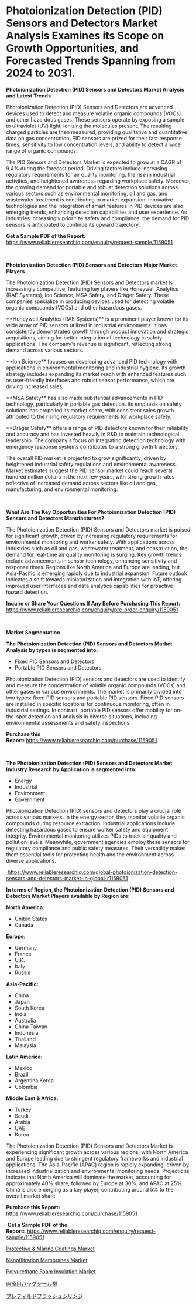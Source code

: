 <p><h1>Photoionization Detection (PID) Sensors and Detectors Market Analysis Examines its Scope on Growth Opportunities, and Forecasted Trends Spanning from 2024 to 2031.</h1></p><p><strong>Photoionization Detection (PID) Sensors and Detectors Market Analysis and Latest Trends</strong></p>
<p><p>Photoionization Detection (PID) Sensors and Detectors are advanced devices used to detect and measure volatile organic compounds (VOCs) and other hazardous gases. These sensors operate by exposing a sample to ultraviolet (UV) light, ionizing the molecules present. The resulting charged particles are then measured, providing qualitative and quantitative data on gas concentration. PID sensors are prized for their fast response times, sensitivity to low concentration levels, and ability to detect a wide range of organic compounds.</p><p>The PID Sensors and Detectors Market is expected to grow at a CAGR of 9.4% during the forecast period. Driving factors include increasing regulatory requirements for air quality monitoring, the rise in industrial activities, and heightened awareness regarding workplace safety. Moreover, the growing demand for portable and robust detection solutions across various sectors such as environmental monitoring, oil and gas, and wastewater treatment is contributing to market expansion. Innovative technologies and the integration of smart features in PID devices are also emerging trends, enhancing detection capabilities and user experience. As industries increasingly prioritize safety and compliance, the demand for PID sensors is anticipated to continue its upward trajectory.</p></p>
<p><strong>Get a Sample PDF of the Report:&nbsp;</strong> <a href="https://www.reliableresearchiq.com/enquiry/request-sample/1159051">https://www.reliableresearchiq.com/enquiry/request-sample/1159051</a></p>
<p>&nbsp;</p>
<p><strong>Photoionization Detection (PID) Sensors and Detectors Major Market Players</strong></p>
<p><p>The Photoionization Detection (PID) Sensors and Detectors market is increasingly competitive, featuring key players like Honeywell Analytics (RAE Systems), Ion Science, MSA Safety, and Dräger Safety. These companies specialize in producing devices used for detecting volatile organic compounds (VOCs) and other hazardous gases.</p><p>**Honeywell Analytics (RAE Systems)** is a prominent player known for its wide array of PID sensors utilized in industrial environments. It has consistently demonstrated growth through product innovation and strategic acquisitions, aiming for better integration of technology in safety applications. The company's revenue is significant, reflecting strong demand across various sectors.</p><p>**Ion Science** focuses on developing advanced PID technology with applications in environmental monitoring and industrial hygiene. Its growth strategy includes expanding its market reach with enhanced features such as user-friendly interfaces and robust sensor performance, which are driving increased sales.</p><p>**MSA Safety** has also made substantial advancements in PID technology, particularly in portable gas detection. Its emphasis on safety solutions has propelled its market share, with consistent sales growth attributed to the rising regulatory requirements for workplace safety.</p><p>**Dräger Safety** offers a range of PID detectors known for their reliability and accuracy and has invested heavily in R&D to maintain technological leadership. The company's focus on integrating detection technology with emergency response systems contributes to a strong growth trajectory.</p><p>The overall PID market is projected to grow significantly, driven by heightened industrial safety regulations and environmental awareness. Market estimates suggest the PID sensor market could reach several hundred million dollars in the next few years, with strong growth rates reflective of increased demand across sectors like oil and gas, manufacturing, and environmental monitoring.</p></p>
<p>&nbsp;</p>
<p><strong>What Are The Key Opportunities For Photoionization Detection (PID) Sensors and Detectors Manufacturers?</strong></p>
<p><p>The Photoionization Detection (PID) Sensors and Detectors market is poised for significant growth, driven by increasing regulatory requirements for environmental monitoring and worker safety. With applications across industries such as oil and gas, wastewater treatment, and construction, the demand for real-time air quality monitoring is surging. Key growth trends include advancements in sensor technology, enhancing sensitivity and response times. Regions like North America and Europe are leading, but Asia-Pacific is emerging rapidly due to industrial expansion. Future outlook indicates a shift towards miniaturization and integration with IoT, offering improved user interfaces and data analytics capabilities for proactive hazard detection.</p></p>
<p><strong>Inquire or Share Your Questions If Any Before Purchasing This Report:</strong> <a href="https://www.reliableresearchiq.com/enquiry/pre-order-enquiry/1159051">https://www.reliableresearchiq.com/enquiry/pre-order-enquiry/1159051</a></p>
<p>&nbsp;</p>
<p><strong>Market Segmentation</strong></p>
<p><strong>The Photoionization Detection (PID) Sensors and Detectors Market Analysis by types is segmented into:</strong></p>
<p><ul><li>Fixed PID Sensors and Detectors</li><li>Portable PID Sensors and Detectors</li></ul></p>
<p><p>Photoionization Detection (PID) sensors and detectors are used to identify and measure the concentration of volatile organic compounds (VOCs) and other gases in various environments. The market is primarily divided into two types: fixed PID sensors and portable PID sensors. Fixed PID sensors are installed in specific locations for continuous monitoring, often in industrial settings. In contrast, portable PID sensors offer mobility for on-the-spot detection and analysis in diverse situations, including environmental assessments and safety inspections.</p></p>
<p><strong>Purchase this Report:&nbsp;</strong><a href="https://www.reliableresearchiq.com/purchase/1159051">https://www.reliableresearchiq.com/purchase/1159051</a></p>
<p>&nbsp;</p>
<p><strong>The Photoionization Detection (PID) Sensors and Detectors Market Industry Research by Application is segmented into:</strong></p>
<p><ul><li>Energy</li><li>Industrial</li><li>Environment</li><li>Government</li></ul></p>
<p><p>Photoionization Detection (PID) sensors and detectors play a crucial role across various markets. In the energy sector, they monitor volatile organic compounds during resource extraction. Industrial applications include detecting hazardous gases to ensure worker safety and equipment integrity. Environmental monitoring utilizes PIDs to track air quality and pollution levels. Meanwhile, government agencies employ these sensors for regulatory compliance and public safety measures. Their versatility makes them essential tools for protecting health and the environment across diverse applications.</p></p>
<p><a href="https://www.reliableresearchiq.com/global-photoionization-detection-sensors-and-detectors-market-in-global-r1159051">&nbsp;https://www.reliableresearchiq.com/global-photoionization-detection-sensors-and-detectors-market-in-global-r1159051</a></p>
<p><strong>In terms of Region, the Photoionization Detection (PID) Sensors and Detectors Market Players available by Region are:</strong></p>
<p>
    <p> <strong> North America: </strong>
        <ul>
            <li>United States</li>
            <li>Canada</li>
        </ul>
        </p> 
    <p> <strong> Europe: </strong>
        <ul>
            <li>Germany</li>
            <li>France</li>
            <li>U.K.</li>
            <li>Italy</li>
            <li>Russia</li>
        </ul>
        </p> 
    <p> <strong> Asia-Pacific: </strong>
        <ul>
            <li>China</li>
            <li>Japan</li>
            <li>South Korea</li>
            <li>India</li>
            <li>Australia</li>
            <li>China Taiwan</li>
            <li>Indonesia</li>
            <li>Thailand</li>
            <li>Malaysia</li>
        </ul>
        </p> 
    <p> <strong> Latin America: </strong>
        <ul>
            <li>Mexico</li>
            <li>Brazil</li>
            <li>Argentina Korea</li>
            <li>Colombia</li>
        </ul>
        </p> 
    <p> <strong> Middle East & Africa: </strong>
        <ul>
            <li>Turkey</li>
            <li>Saudi</li>
            <li>Arabia</li>
            <li>UAE</li>
            <li>Korea</li>
        </ul>
    </p>
    </p>
<p><p>The Photoionization Detection (PID) Sensors and Detectors Market is experiencing significant growth across various regions, with North America and Europe leading due to stringent regulatory frameworks and industrial applications. The Asia-Pacific (APAC) region is rapidly expanding, driven by increased industrialization and environmental monitoring needs. Projections indicate that North America will dominate the market, accounting for approximately 40% share, followed by Europe at 30%, and APAC at 25%. China is also emerging as a key player, contributing around 5% to the overall market share.</p></p>
<p><strong>Purchase this Report: </strong><a href="https://www.reliableresearchiq.com/purchase/1159051">https://www.reliableresearchiq.com/purchase/1159051</a></p>
<p>&nbsp;<strong>Get a Sample PDF of the Report:&nbsp;&nbsp;</strong><a href="https://www.reliableresearchiq.com/enquiry/request-sample/1159051">https://www.reliableresearchiq.com/enquiry/request-sample/1159051</a></p>
<p><strong></strong></p>
<p><p><a href="https://issuu.com/reportprime-2/docs/protective-marine-coatings-market-s_3a01dbe77ae95d">Protective & Marine Coatings Market</a></p><p><a href="https://www.linkedin.com/pulse/nanofiltration-membranes-market-outlook-complete-industry-qlsbf?trackingId=2Jvowv1uRY%2BZ7YmkYNWRQA%3D%3D">Nanofiltration Membranes Market</a></p><p><a href="https://issuu.com/reportprime-2/docs/polyurethane-foam-insulation-market_bac41198ebed1a">Polyurethane Foam Insulation Market</a></p><p><a href="https://medium.com/@dfs4ff/medical-bag-sealing-machines-market-%E3%81%AF-%E3%82%B3%E3%82%B9%E3%83%88%E7%AE%A1%E7%90%86%E3%81%A8%E5%8A%B9%E7%8E%87%E5%90%91%E4%B8%8A%E3%82%92%E5%84%AA%E5%85%88%E3%81%97%E3%81%BE%E3%81%99-%E3%81%95%E3%82%89%E3%81%AB-%E5%A0%B1%E5%91%8A%E6%9B%B8%E3%81%AF%E5%B8%82%E5%A0%B4%E3%81%AE%E9%9C%80%E8%A6%81%E9%9D%A2%E3%81%A8%E4%BE%9B%E7%B5%A6%E9%9D%A2%E3%81%AE%E4%B8%A1%E6%96%B9%E3%82%92%E3%82%AB%E3%83%90%E3%83%BC%E3%81%97%E3%81%A6%E3%81%84%E3%81%BE%E3%81%99-medical-4d72c07444c5">医療用バッグシール機</a></p><p><a href="https://medium.com/@dfs4ff/pre-filled-flush-syringes-market-%E3%81%AF-%E3%82%B3%E3%82%B9%E3%83%88%E7%AE%A1%E7%90%86%E3%81%A8%E5%8A%B9%E7%8E%87%E5%90%91%E4%B8%8A%E3%82%92%E5%84%AA%E5%85%88%E3%81%97%E3%81%BE%E3%81%99-%E3%81%95%E3%82%89%E3%81%AB-%E5%A0%B1%E5%91%8A%E6%9B%B8%E3%81%AF%E5%B8%82%E5%A0%B4%E3%81%AE%E9%9C%80%E8%A6%81%E9%9D%A2%E3%81%A8%E4%BE%9B%E7%B5%A6%E9%9D%A2%E3%81%AE%E4%B8%A1%E6%96%B9%E3%82%92%E3%82%AB%E3%83%90%E3%83%BC%E3%81%97%E3%81%A6%E3%81%84%E3%81%BE%E3%81%99-pre-filled-94f492694875">プレフィルドフラッシュシリンジ</a></p></p>